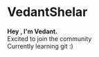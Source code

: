# VedantShelar
<b>Hey , I'm Vedant.</b><br>
Excited to join the community<br>
Currently learning git :) <br>

